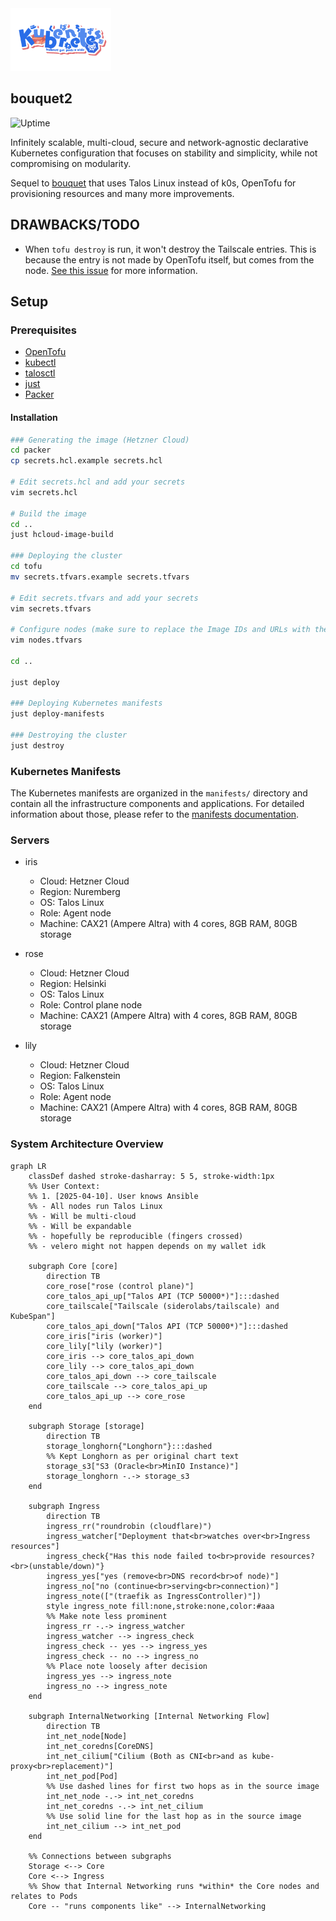 <img src="https://raw.githubusercontent.com/xelab04/ServiceLogos/refs/heads/main/Kubernetes/Kubernetes%20V3.png"  height="100">

## bouquet2
![Uptime](https://img.shields.io/endpoint?url=https%3A%2F%2Fraw.githubusercontent.com%2Fkreatoo%2Fstatus.krea.to%2Fmaster%2Fapi%2Flb%2Fuptime.json)

Infinitely scalable, multi-cloud, secure and network-agnostic declarative Kubernetes configuration that focuses on stability and simplicity, while not compromising on modularity.

Sequel to [bouquet](https://github.com/kreatoo/bouquet) that uses Talos Linux instead of k0s, OpenTofu for provisioning resources and many more improvements.

## DRAWBACKS/TODO
* When `tofu destroy` is run, it won't destroy the Tailscale entries. This is because the entry is not made by OpenTofu itself, but comes from the node. [See this issue](https://github.com/tailscale/terraform-provider-tailscale/issues/68) for more information.

## Setup

### Prerequisites
* [OpenTofu](https://opentofu.org)
* [kubectl](https://kubernetes.io/docs/tasks/tools/)
* [talosctl](https://www.talos.dev/v1.9/introduction/quickstart/#talosctl)
* [just](https://github.com/casey/just)
* [Packer](https://www.packer.io/)

#### Installation
```bash
### Generating the image (Hetzner Cloud)
cd packer
cp secrets.hcl.example secrets.hcl

# Edit secrets.hcl and add your secrets
vim secrets.hcl

# Build the image
cd ..
just hcloud-image-build

### Deploying the cluster
cd tofu
mv secrets.tfvars.example secrets.tfvars

# Edit secrets.tfvars and add your secrets
vim secrets.tfvars

# Configure nodes (make sure to replace the Image IDs and URLs with the correct ones)
vim nodes.tfvars

cd ..

just deploy

### Deploying Kubernetes manifests
just deploy-manifests

### Destroying the cluster
just destroy
```

### Kubernetes Manifests

The Kubernetes manifests are organized in the `manifests/` directory and contain all the infrastructure components and applications. For detailed information about those, please refer to the [manifests documentation](manifests/README.md).

### Servers

* iris
    * Cloud: Hetzner Cloud 
    * Region: Nuremberg
    * OS: Talos Linux
    * Role: Agent node
    * Machine: CAX21 (Ampere Altra) with 4 cores, 8GB RAM, 80GB storage

* rose
    * Cloud: Hetzner Cloud
    * Region: Helsinki
    * OS: Talos Linux
    * Role: Control plane node
    * Machine: CAX21 (Ampere Altra) with 4 cores, 8GB RAM, 80GB storage
 
* lily
    * Cloud: Hetzner Cloud
    * Region: Falkenstein
    * OS: Talos Linux
    * Role: Agent node
    * Machine: CAX21 (Ampere Altra) with 4 cores, 8GB RAM, 80GB storage

### System Architecture Overview
```mermaid
graph LR
    classDef dashed stroke-dasharray: 5 5, stroke-width:1px
    %% User Context:
    %% 1. [2025-04-10]. User knows Ansible
    %% - All nodes run Talos Linux
    %% - Will be multi-cloud
    %% - Will be expandable
    %% - hopefully be reproducible (fingers crossed)
    %% - velero might not happen depends on my wallet idk

    subgraph Core [core]
        direction TB
        core_rose["rose (control plane)"]
        core_talos_api_up["Talos API (TCP 50000*)"]:::dashed
        core_tailscale["Tailscale (siderolabs/tailscale) and KubeSpan"]
        core_talos_api_down["Talos API (TCP 50000*)"]:::dashed
        core_iris["iris (worker)"]
        core_lily["lily (worker)"]
        core_iris --> core_talos_api_down
        core_lily --> core_talos_api_down
        core_talos_api_down --> core_tailscale
        core_tailscale --> core_talos_api_up
        core_talos_api_up --> core_rose
    end

    subgraph Storage [storage]
        direction TB
        storage_longhorn{"Longhorn"}:::dashed
        %% Kept Longhorn as per original chart text
        storage_s3["S3 (Oracle<br>MinIO Instance)"]
        storage_longhorn -.-> storage_s3
    end

    subgraph Ingress
        direction TB
        ingress_rr("roundrobin (cloudflare)")
        ingress_watcher["Deployment that<br>watches over<br>Ingress resources"]
        ingress_check{"Has this node failed to<br>provide resources?<br>(unstable/down)"}
        ingress_yes["yes (remove<br>DNS record<br>of node)"]
        ingress_no["no (continue<br>serving<br>connection)"]
        ingress_note(["(traefik as IngressController)"])
        style ingress_note fill:none,stroke:none,color:#aaa
        %% Make note less prominent
        ingress_rr -.-> ingress_watcher
        ingress_watcher --> ingress_check
        ingress_check -- yes --> ingress_yes
        ingress_check -- no --> ingress_no
        %% Place note loosely after decision
        ingress_yes --> ingress_note
        ingress_no --> ingress_note
    end

    subgraph InternalNetworking [Internal Networking Flow]
        direction TB
        int_net_node[Node]
        int_net_coredns[CoreDNS]
        int_net_cilium["Cilium (Both as CNI<br>and as kube-proxy<br>replacement)"]
        int_net_pod[Pod]
        %% Use dashed lines for first two hops as in the source image
        int_net_node -.-> int_net_coredns
        int_net_coredns -.-> int_net_cilium
        %% Use solid line for the last hop as in the source image
        int_net_cilium --> int_net_pod
    end

    %% Connections between subgraphs
    Storage <--> Core
    Core <--> Ingress
    %% Show that Internal Networking runs *within* the Core nodes and relates to Pods
    Core -- "runs components like" --> InternalNetworking
```
